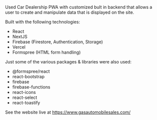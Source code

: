 Used Car Dealership PWA with customized bult in backend that allows a user to create and manipulate data that is displayed on the site.

Built with the following technologies:
- React
- NextJS
- Firebase (Firestore, Authentication, Storage)
- Vercel
- Formspree (HTML form handling)

Just some of the various packages & libraries were also used:
-  @formspree/react
- react-bootstrap
- firebase
- firebase-functions
- react-icons
- react-select
- react-toastify

See the website live at https://www.gasautomobilesales.com/
